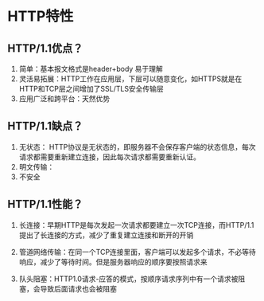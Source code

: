 # HTTP特性

## HTTP/1.1优点？
1. 简单：基本报文格式是header+body 易于理解
2. 灵活易拓展：HTTP工作在应用层，下层可以随意变化，如HTTPS就是在HTTP和TCP层之间增加了SSL/TLS安全传输层
3. 应用广泛和跨平台：天然优势

## HTTP/1.1缺点？
1. 无状态： HTTP协议是无状态的，即服务器不会保存客户端的状态信息，每次请求都需要重新建立连接，因此每次请求都需要重新认证。
2. 明文传输： 
3. 不安全

## HTTP/1.1性能？
1. 长连接：早期HTTP是每次发起一次请求都要建立一次TCP连接，而HTTP/1.1提出了长连接的方式，减少了重复建立连接和断开的开销

2. 管道网络传输：在同一个TCP连接里面，客户端可以发起多个请求，不必等待响应，减少了等待时间。但是服务器响应的顺序要按照请求来

3. 队头阻塞：HTTP1.0请求-应答的模式，按顺序请求序列中有一个请求被阻塞，会导致后面请求也会被阻塞





